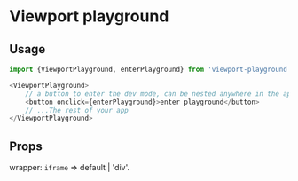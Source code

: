 # Viewport playground

## Usage

```ts
import {ViewportPlayground, enterPlayground} from 'viewport-playground'

<ViewportPlayground>
    // a button to enter the dev mode, can be nested anywhere in the app
    <button onclick={enterPlayground}>enter playground</button>
    // ...The rest of your app
</ViewportPlayground>
```

## Props

wrapper: `iframe` => default | 'div'.
